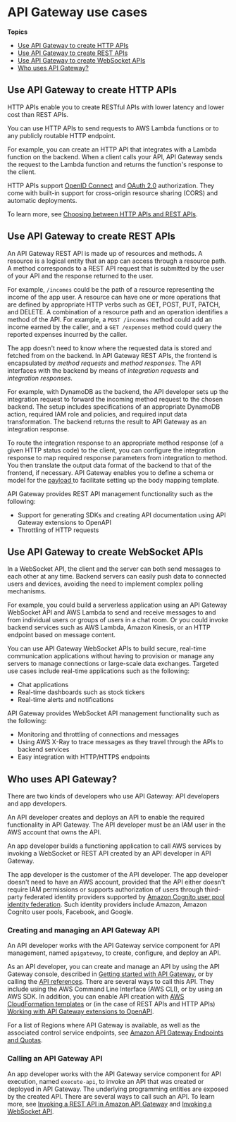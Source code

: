 # API Gateway use cases<a name="api-gateway-overview-developer-experience"></a>

**Topics**
+ [Use API Gateway to create HTTP APIs](#api-gateway-overview-http)
+ [Use API Gateway to create REST APIs](#api-gateway-overview-rest)
+ [Use API Gateway to create WebSocket APIs](#api-gateway-overview-websocket)
+ [Who uses API Gateway?](#apigateway-who-uses-api-gateway)

## Use API Gateway to create HTTP APIs<a name="api-gateway-overview-http"></a>

HTTP APIs enable you to create RESTful APIs with lower latency and lower cost than REST APIs\.

You can use HTTP APIs to send requests to AWS Lambda functions or to any publicly routable HTTP endpoint\.

For example, you can create an HTTP API that integrates with a Lambda function on the backend\. When a client calls your API, API Gateway sends the request to the Lambda function and returns the function's response to the client\.

HTTP APIs support [OpenID Connect](https://openid.net/connect/) and [OAuth 2\.0](https://oauth.net/2/) authorization\. They come with built\-in support for cross\-origin resource sharing \(CORS\) and automatic deployments\.

To learn more, see [Choosing between HTTP APIs and REST APIs](http-api-vs-rest.md)\.

## Use API Gateway to create REST APIs<a name="api-gateway-overview-rest"></a>

An API Gateway REST API is made up of resources and methods\. A resource is a logical entity that an app can access through a resource path\. A method corresponds to a REST API request that is submitted by the user of your API and the response returned to the user\. 

For example, `/incomes` could be the path of a resource representing the income of the app user\. A resource can have one or more operations that are defined by appropriate HTTP verbs such as GET, POST, PUT, PATCH, and DELETE\. A combination of a resource path and an operation identifies a method of the API\. For example, a `POST /incomes` method could add an income earned by the caller, and a `GET /expenses` method could query the reported expenses incurred by the caller\. 

The app doesn't need to know where the requested data is stored and fetched from on the backend\. In API Gateway REST APIs, the frontend is encapsulated by *method requests* and *method responses*\. The API interfaces with the backend by means of *integration requests* and *integration responses*\.

For example, with DynamoDB as the backend, the API developer sets up the integration request to forward the incoming method request to the chosen backend\. The setup includes specifications of an appropriate DynamoDB action, required IAM role and policies, and required input data transformation\. The backend returns the result to API Gateway as an integration response\. 

To route the integration response to an appropriate method response \(of a given HTTP status code\) to the client, you can configure the integration response to map required response parameters from integration to method\. You then translate the output data format of the backend to that of the frontend, if necessary\. API Gateway enables you to define a schema or model for the [payload ](https://en.wikipedia.org/wiki/Payload_(computing)) to facilitate setting up the body mapping template\.

API Gateway provides REST API management functionality such as the following:
+ Support for generating SDKs and creating API documentation using API Gateway extensions to OpenAPI
+ Throttling of HTTP requests

## Use API Gateway to create WebSocket APIs<a name="api-gateway-overview-websocket"></a>

In a WebSocket API, the client and the server can both send messages to each other at any time\. Backend servers can easily push data to connected users and devices, avoiding the need to implement complex polling mechanisms\.

For example, you could build a serverless application using an API Gateway WebSocket API and AWS Lambda to send and receive messages to and from individual users or groups of users in a chat room\. Or you could invoke backend services such as AWS Lambda, Amazon Kinesis, or an HTTP endpoint based on message content\.

You can use API Gateway WebSocket APIs to build secure, real\-time communication applications without having to provision or manage any servers to manage connections or large\-scale data exchanges\. Targeted use cases include real\-time applications such as the following:
+ Chat applications
+ Real\-time dashboards such as stock tickers
+ Real\-time alerts and notifications

API Gateway provides WebSocket API management functionality such as the following:
+ Monitoring and throttling of connections and messages
+ Using AWS X\-Ray to trace messages as they travel through the APIs to backend services
+ Easy integration with HTTP/HTTPS endpoints

## Who uses API Gateway?<a name="apigateway-who-uses-api-gateway"></a>

There are two kinds of developers who use API Gateway: API developers and app developers\.

An API developer creates and deploys an API to enable the required functionality in API Gateway\. The API developer must be an IAM user in the AWS account that owns the API\.

An app developer builds a functioning application to call AWS services by invoking a WebSocket or REST API created by an API developer in API Gateway\.

The app developer is the customer of the API developer\. The app developer doesn't need to have an AWS account, provided that the API either doesn't require IAM permissions or supports authorization of users through third\-party federated identity providers supported by [Amazon Cognito user pool identity federation](https://docs.aws.amazon.com/cognito/latest/developerguide/)\. Such identity providers include Amazon, Amazon Cognito user pools, Facebook, and Google\.

### Creating and managing an API Gateway API<a name="api-gateway-overview-developer-experience-managing-api"></a>

An API developer works with the API Gateway service component for API management, named `apigateway`, to create, configure, and deploy an API\.

As an API developer, you can create and manage an API by using the API Gateway console, described in [Getting started with API Gateway](getting-started.md), or by calling the [API references](api-ref.md)\. There are several ways to call this API\. They include using the AWS Command Line Interface \(AWS CLI\), or by using an AWS SDK\. In addition, you can enable API creation with [AWS CloudFormation templates](https://docs.aws.amazon.com/AWSCloudFormation/latest/UserGuide/template-reference.html) or \(in the case of REST APIs and HTTP APIs\) [Working with API Gateway extensions to OpenAPI](api-gateway-swagger-extensions.md)\. 

For a list of Regions where API Gateway is available, as well as the associated control service endpoints, see [Amazon API Gateway Endpoints and Quotas](https://docs.aws.amazon.com/general/latest/gr/apigateway.html)\.

### Calling an API Gateway API<a name="api-gateway-overview-developer-experience-invoking-api"></a>

An app developer works with the API Gateway service component for API execution, named `execute-api`, to invoke an API that was created or deployed in API Gateway\. The underlying programming entities are exposed by the created API\. There are several ways to call such an API\. To learn more, see [Invoking a REST API in Amazon API Gateway](how-to-call-api.md) and [Invoking a WebSocket API](apigateway-how-to-call-websocket-api.md)\.